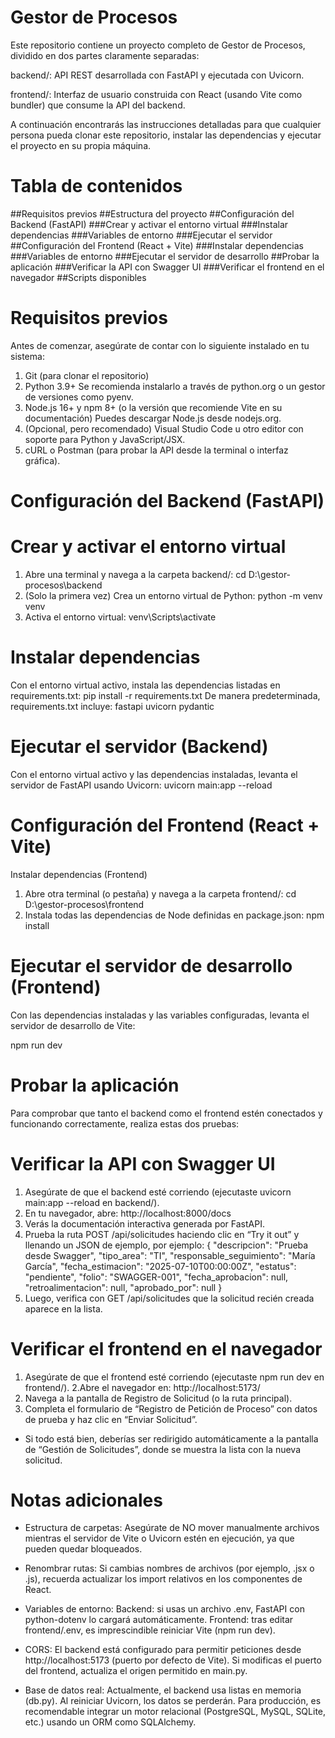 # Gestor de Procesos

Este repositorio contiene un proyecto completo de Gestor de Procesos, dividido en dos partes claramente separadas:

backend/: API REST desarrollada con FastAPI y ejecutada con Uvicorn.

frontend/: Interfaz de usuario construida con React (usando Vite como bundler) que consume la API del backend.

A continuación encontrarás las instrucciones detalladas para que cualquier persona pueda clonar este repositorio, instalar las dependencias y ejecutar el proyecto en su propia máquina.

# Tabla de contenidos

##Requisitos previos
##Estructura del proyecto
##Configuración del Backend (FastAPI)
  ###Crear y activar el entorno virtual
  ###Instalar dependencias
  ###Variables de entorno
  ###Ejecutar el servidor
##Configuración del Frontend (React + Vite)
  ###Instalar dependencias
  ###Variables de entorno
  ###Ejecutar el servidor de desarrollo
##Probar la aplicación
  ###Verificar la API con Swagger UI
  ###Verificar el frontend en el navegador
##Scripts disponibles

# Requisitos previos

Antes de comenzar, asegúrate de contar con lo siguiente instalado en tu sistema:
1. Git (para clonar el repositorio)
2. Python 3.9+
  Se recomienda instalarlo a través de python.org o un gestor de versiones como pyenv.  
3. Node.js 16+ y npm 8+ (o la versión que recomiende Vite en su documentación)
  Puedes descargar Node.js desde nodejs.org.
4. (Opcional, pero recomendado) Visual Studio Code u otro editor con soporte para Python y JavaScript/JSX.
5. cURL o Postman (para probar la API desde la terminal o interfaz gráfica).

# Configuración del Backend (FastAPI)
# Crear y activar el entorno virtual

1. Abre una terminal y navega a la carpeta backend/:
  cd D:\gestor-procesos\backend
2. (Solo la primera vez) Crea un entorno virtual de Python:
  python -m venv venv
3. Activa el entorno virtual:
  venv\Scripts\activate

# Instalar dependencias
Con el entorno virtual activo, instala las dependencias listadas en requirements.txt:
  pip install -r requirements.txt
De manera predeterminada, requirements.txt incluye:
  fastapi
  uvicorn
  pydantic

# Ejecutar el servidor (Backend)
Con el entorno virtual activo y las dependencias instaladas, levanta el servidor de FastAPI usando Uvicorn:
uvicorn main:app --reload

# Configuración del Frontend (React + Vite)

Instalar dependencias (Frontend)
1. Abre otra terminal (o pestaña) y navega a la carpeta frontend/:
  cd D:\gestor-procesos\frontend
2. Instala todas las dependencias de Node definidas en package.json:
  npm install


# Ejecutar el servidor de desarrollo (Frontend)

Con las dependencias instaladas y las variables configuradas, levanta el servidor de desarrollo de Vite:

npm run dev

# Probar la aplicación

Para comprobar que tanto el backend como el frontend estén conectados y funcionando correctamente, realiza estas dos pruebas:

# Verificar la API con Swagger UI

1. Asegúrate de que el backend esté corriendo (ejecutaste uvicorn main:app --reload en backend/).
2. En tu navegador, abre:
  http://localhost:8000/docs
3. Verás la documentación interactiva generada por FastAPI.
4. Prueba la ruta POST /api/solicitudes haciendo clic en “Try it out” y llenando un JSON de ejemplo, por ejemplo:
  {
  "descripcion": "Prueba desde Swagger",
  "tipo_area": "TI",
  "responsable_seguimiento": "María García",
  "fecha_estimacion": "2025-07-10T00:00:00Z",
  "estatus": "pendiente",
  "folio": "SWAGGER-001",
  "fecha_aprobacion": null,
  "retroalimentacion": null,
  "aprobado_por": null
}
5. Luego, verifica con GET /api/solicitudes que la solicitud recién creada aparece en la lista.

# Verificar el frontend en el navegador
1. Asegúrate de que el frontend esté corriendo (ejecutaste npm run dev en frontend/).
2.Abre el navegador en:
  http://localhost:5173/
3. Navega a la pantalla de Registro de Solicitud (o la ruta principal).
4. Completa el formulario de “Registro de Petición de Proceso” con datos de prueba y haz clic en “Enviar Solicitud”.
  - Si todo está bien, deberías ser redirigido automáticamente a la pantalla de “Gestión de Solicitudes”, donde se muestra la lista con la nueva solicitud.

# Notas adicionales

- Estructura de carpetas: Asegúrate de NO mover manualmente archivos mientras el servidor de Vite o Uvicorn estén en ejecución, ya que pueden quedar bloqueados.
  
- Renombrar rutas: 
    Si cambias nombres de archivos (por ejemplo, .jsx o .js), recuerda actualizar los import relativos en los componentes de React.
  
- Variables de entorno:
    Backend: si usas un archivo .env, FastAPI con python-dotenv lo cargará automáticamente.
    Frontend: tras editar frontend/.env, es imprescindible reiniciar Vite (npm run dev).
  
- CORS: El backend está configurado para permitir peticiones desde http://localhost:5173 (puerto por defecto de Vite). Si modificas el puerto del frontend, actualiza el origen permitido en main.py.
  
- Base de datos real: Actualmente, el backend usa listas en memoria (db.py). Al reiniciar Uvicorn, los datos se perderán. Para producción, es recomendable integrar un motor relacional (PostgreSQL, MySQL, SQLite, etc.) usando un ORM como SQLAlchemy.





